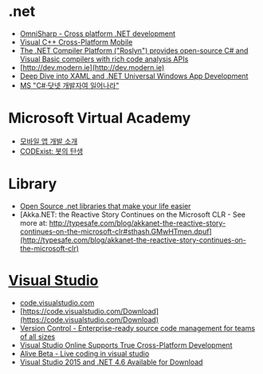 .net
====
* [OmniSharp - Cross platform .NET development](http://www.omnisharp.net/)
* [Visual C++ Cross-Platform Mobile](https://www.visualstudio.com/en-us/explore/cplusplus-mdd-vs)
* [The .NET Compiler Platform ("Roslyn") provides open-source C# and Visual Basic compilers with rich code analysis APIs](https://github.com/dotnet/roslyn)
* [http://dev.modern.ie](http://dev.modern.ie)
* [Deep Dive into XAML and .NET Universal Windows App Development](http://channel9.msdn.com/Events/Build/2015/2-790)
* [MS "C#·닷넷 개발자여 일어나라"](http://m.zdnet.co.kr/news_view.asp?article_id=20150515151809&lo=zm11)

# Microsoft Virtual Academy
* [모바일 앱 개발 소개](http://www.microsoftvirtualacademy.com/training-courses/introduction-to-mobile-app-development_kor?m=13819&ct=38368)
* [CODExist: 봇의 탄생](http://www.microsoftvirtualacademy.com/training-courses/983e5d39-bf9f-4958-9d21-6a00e8aec841?m=16166&ct=42864)

# Library
* [Open Source .net libraries that make your life easier](http://thomasvm.github.io/blog/2015/03/17/open-source-net-libraries-that-make-your-life-easier/)
* [Akka.NET: the Reactive Story Continues on the Microsoft CLR - See more at: http://typesafe.com/blog/akkanet-the-reactive-story-continues-on-the-microsoft-clr#sthash.GMwHTmen.dpuf](http://typesafe.com/blog/akkanet-the-reactive-story-continues-on-the-microsoft-clr)

# [Visual Studio](https://www.visualstudio.com/)
* [code.visualstudio.com](https://code.visualstudio.com)
* [https://code.visualstudio.com/Download](https://code.visualstudio.com/Download)
* [Version Control - Enterprise-ready source code management for teams of all sizes](https://www.visualstudio.com/en-us/version-control-vs)
* [Visual Studio Online Supports True Cross-Platform Development](http://blogs.msdn.com/b/visualstudioalm/archive/2015/06/05/visual-studio-online-supports-true-cross_2d00_platform-development-_2200_team-explorer-everywhere_2200_-tee-jenkins-git-xcode-mac-tfs-vso-_2200_visual-studio-online_2200_.aspx)
* [Alive Beta - Live coding in visual studio](http://blog.comealive.io/Alive-Beta/)
* [Visual Studio 2015 and .NET 4.6 Available for Download](http://blogs.msdn.com/b/somasegar/archive/2015/07/20/visual-studio-2015-and-net-4-6-available-for-download.aspx)